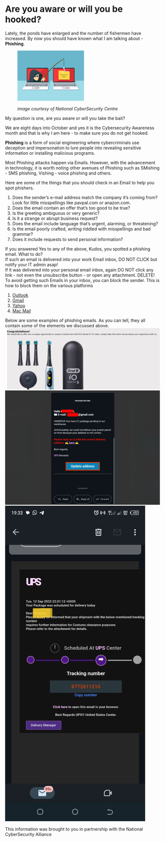 # Are you aware or will you be hooked?

Lately, the ponds have enlarged and the number of fishermen have increased. By now you should have known what I am talking about - **Phishing**.

<figure><img src="../.gitbook/assets/bg.png" alt=""><figcaption><p><em>image courtesy of National CyberSecurity Centre</em></p></figcaption></figure>



My question is one, are you aware or will you take the bait?

We are eight days into October and yes it is the Cybersecurity Awareness month and that is why I am here - to make sure you do not get hooked.

**Phishing** is a form of social engineering where cybercriminals use deception and impersonation to lure people into revealing sensitive information or installing malicious programs.

Most Phishing attacks happen via Emails. However, with the advancement in technology, it is worth noting other avenues of Phishing such as SMishing - SMS phishing, Vishing - voice phishing and others.

Here are some of the things that you should check in an Email to help you spot phishers.

1. Does the sender’s e-mail address match the company it’s coming from? Look for little misspellings like pavpal.com or anazon.com.
2. Does the email contain an offer that’s too good to be true?
3. Is the greeting ambiguous or very generic?
4. Is it a strange or abrupt business request?
5. Does the email include language that’s urgent, alarming, or threatening?
6. Is the email poorly crafted, writing riddled with misspellings and bad grammar?
7. Does it include requests to send personal information?

If you answered Yes to any of the above, Kudos, you spotted a phishing email. What to do?\
If such an email is delivered into your work Email inbox, DO NOT CLICK but notify your IT admin asap!\
If it was delivered into your personal email inbox, again DO NOT click any link - not even the unsubscribe button - or open any attachment. DELETE!\
To avoid getting such Emails in your inbox, you can block the sender. This is how to block them on the various platforms

1. [Outlook](https://support.microsoft.com/en-us/office/block-a-mail-sender-b29fd867-cac9-40d8-aed1-659e06a706e4)
2. [Gmail](https://support.google.com/mail/answer/8151?hl=en\&co=GENIE.Platform%3DDesktop\&oco=1https://support.google.com/mail/answer/8151?hl=en\&co=GENIE.Platform%3DDesktop\&oco=1)
3. [Yahoo](https://help.yahoo.com/kb/sln28140.html)
4. [Mac Mail](https://support.apple.com/guide/mail/block-or-unblock-senders-mlhl0898d7bb/mac)

Below are some examples of phishing emails. As you can tell, they all contain some of the elements we discussed above.![img-description](../.gitbook/assets/a.png)![img-description](../.gitbook/assets/b.png)![img-description](../.gitbook/assets/c.jpg)

This information was brought to you in partnership with the National CyberSecurity Alliance
